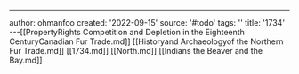 ---
author: ohmanfoo
created: '2022-09-15'
source: '#todo'
tags: ''
title: '1734'
---[[PropertyRights Competition and Depletion in the Eighteenth CenturyCanadian Fur Trade.md]]
[[Historyand Archaeologyof the Northern Fur Trade.md]]
[[1734.md]]
[[North.md]]
[[Indians the Beaver and the Bay.md]]
